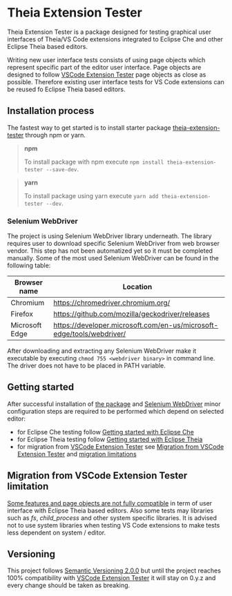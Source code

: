 # Theia Extension Tester

Theia Extension Tester is a package designed for testing graphical user interfaces
of Theia/VS Code extensions integrated to Eclipse Che and other Eclipse Theia based editors.

Writing new user interface tests consists of using page objects which represent
specific part of the editor user interface. Page objects are designed to
follow [VSCode Extension Tester](https://github.com/redhat-developer/vscode-extension-tester)
page objects as close as possible. Therefore existing user interface tests for VS Code extensions
can be reused fo Eclipse Theia based editors.

## <a name="installation"></a>Installation process

The fastest way to get started is to install starter package [theia-extension-tester](https://www.npmjs.com/package/theia-extension-tester) through npm or yarn.

>**npm**
>
> To install package with npm execute `npm install theia-extension-tester --save-dev`.

>**yarn**
>
> To install package using yarn execute `yarn add theia-extension-tester --dev`.

### <a name="driver">Selenium WebDriver

The project is using Selenium WebDriver library underneath. The library requires user
to download specific Selenium WebDriver from web browser vendor. This step has not
been automatized yet so it must be completed manually. Some of the most used Selenium
WebDriver can be found in the following table:

| Browser name   | Location                                                              |
|----------------|-----------------------------------------------------------------------|
| Chromium       | https://chromedriver.chromium.org/                                    |
| Firefox        | https://github.com/mozilla/geckodriver/releases                       |
| Microsoft Edge | https://developer.microsoft.com/en-us/microsoft-edge/tools/webdriver/ |

After downloading and extracting any Selenium WebDriver make it executable by executing `chmod 755 <webdriver binary>`
in command line. The driver does not have to be placed in PATH variable.

## Getting started

After successful installation of [the package](#installation) and [Selenium WebDriver](#driver)
minor configuration steps are required to be performed which depend on selected editor:

- for Eclipse Che testing follow [Getting started with Eclipse Che](https://github.com/mlorinc/theia-extension-tester/wiki/Getting-started-with-Eclipse-Che)
- for Eclipse Theia testing follow [Getting started with Eclipse Theia](https://github.com/mlorinc/theia-extension-tester/wiki/Getting-started-with-Eclipse-Theia)
- for migration from [VSCode Extension Tester](https://github.com/redhat-developer/vscode-extension-tester) see
[Migration from VSCode Extension Tester](https://github.com/mlorinc/theia-extension-tester/wiki/Launching-VS-Code-Extension-Tester-tests) and [migration limitations](#limitation)

## <a name="limitation">Migration from VSCode Extension Tester limitation

[Some features and page objects are not fully compatible](support) in term of user interface with Eclipse Theia based editors.
Also some tests may libraries such as *fs*, *child_process* and other system specific libraries.
It is advised not to use system libraries when testing VS Code extensions to make tests less dependent on system / editor.

## Versioning

This project follows [Semantic Versioning 2.0.0](https://semver.org/spec/v2.0.0.html) but until the project
reaches 100% compatibility with [VSCode Extension Tester](https://github.com/redhat-developer/vscode-extension-tester)
it will stay on 0.y.z and every change should be taken as breaking.
